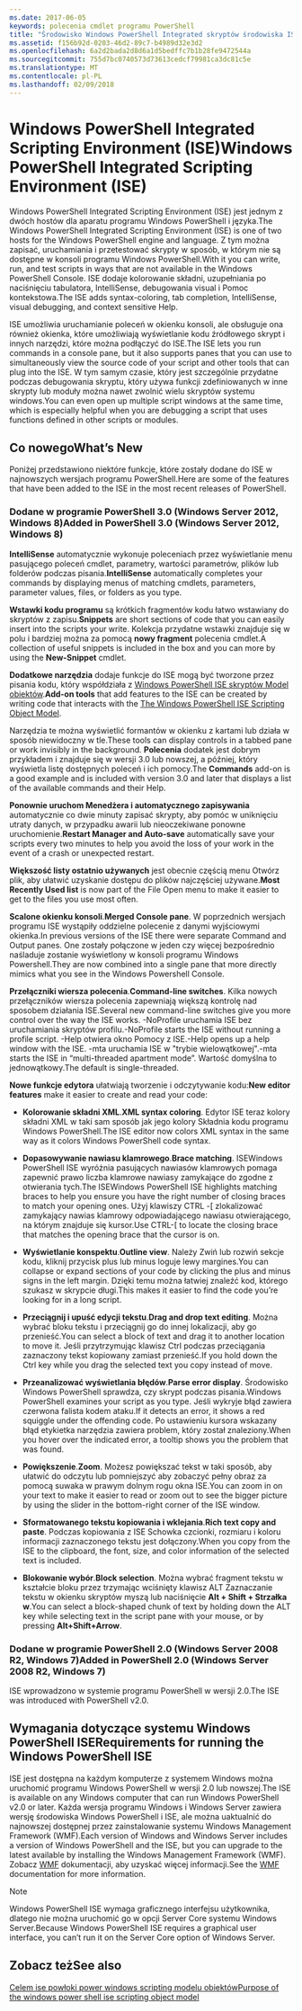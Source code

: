 ```yaml
---
ms.date: 2017-06-05
keywords: polecenia cmdlet programu PowerShell
title: "Środowisko Windows PowerShell Integrated skryptów środowiska ISE"
ms.assetid: f156b92d-0203-46d2-89c7-b4989d32e3d2
ms.openlocfilehash: 6a2d2bada2d8d6a1d5bedffc7b1b28fe9472544a
ms.sourcegitcommit: 755d7bc0740573d73613cedcf79981ca3dc81c5e
ms.translationtype: MT
ms.contentlocale: pl-PL
ms.lasthandoff: 02/09/2018
---
```

# <a name="windows-powershell-integrated-scripting-environment-ise"></a><span data-ttu-id="6d4ba-103">Windows PowerShell Integrated Scripting Environment (ISE)</span><span class="sxs-lookup"><span data-stu-id="6d4ba-103">Windows PowerShell Integrated Scripting Environment (ISE)</span></span>

<span data-ttu-id="6d4ba-104">Windows PowerShell Integrated Scripting Environment (ISE) jest jednym z dwóch hostów dla aparatu programu Windows PowerShell i języka.</span><span class="sxs-lookup"><span data-stu-id="6d4ba-104">The Windows PowerShell Integrated Scripting Environment (ISE) is one of two hosts for the Windows PowerShell engine and language.</span></span> <span data-ttu-id="6d4ba-105">Z tym można zapisać, uruchamiania i przetestować skrypty w sposób, w którym nie są dostępne w konsoli programu Windows PowerShell.</span><span class="sxs-lookup"><span data-stu-id="6d4ba-105">With it you can write, run, and test scripts in ways that are not available in the Windows PowerShell Console.</span></span> <span data-ttu-id="6d4ba-106">ISE dodaje kolorowanie składni, uzupełniania po naciśnięciu tabulatora, IntelliSense, debugowania visual i Pomoc kontekstowa.</span><span class="sxs-lookup"><span data-stu-id="6d4ba-106">The ISE adds syntax-coloring, tab completion, IntelliSense, visual debugging, and context sensitive Help.</span></span>

<span data-ttu-id="6d4ba-107">ISE umożliwia uruchamianie poleceń w okienku konsoli, ale obsługuje ona również okienka, które umożliwiają wyświetlanie kodu źródłowego skrypt i innych narzędzi, które można podłączyć do ISE.</span><span class="sxs-lookup"><span data-stu-id="6d4ba-107">The ISE lets you run commands in a console pane, but it also supports panes that you can use to simultaneously view the source code of your script and other tools that can plug into the ISE.</span></span> <span data-ttu-id="6d4ba-108">W tym samym czasie, który jest szczególnie przydatne podczas debugowania skryptu, który używa funkcji zdefiniowanych w inne skrypty lub moduły można nawet zwolnić wielu skryptów systemu windows.</span><span class="sxs-lookup"><span data-stu-id="6d4ba-108">You can even open up multiple script windows at the same time, which is especially helpful when you are debugging a script that uses functions defined in other scripts or modules.</span></span>

## <a name="whats-new"></a><span data-ttu-id="6d4ba-109">Co nowego</span><span class="sxs-lookup"><span data-stu-id="6d4ba-109">What’s New</span></span>

<span data-ttu-id="6d4ba-110">Poniżej przedstawiono niektóre funkcje, które zostały dodane do ISE w najnowszych wersjach programu PowerShell.</span><span class="sxs-lookup"><span data-stu-id="6d4ba-110">Here are some of the features that have been added to the ISE in the most recent releases of PowerShell.</span></span>

### <a name="added-in-powershell-30-windows-server-2012-windows-8"></a><span data-ttu-id="6d4ba-111">Dodane w programie PowerShell 3.0 (Windows Server 2012, Windows 8)</span><span class="sxs-lookup"><span data-stu-id="6d4ba-111">Added in PowerShell 3.0 (Windows Server 2012, Windows 8)</span></span>

<span data-ttu-id="6d4ba-112">**IntelliSense** automatycznie wykonuje poleceniach przez wyświetlanie menu pasującego poleceń cmdlet, parametry, wartości parametrów, plików lub folderów podczas pisania.</span><span class="sxs-lookup"><span data-stu-id="6d4ba-112">**IntelliSense** automatically completes your commands by displaying menus of matching cmdlets, parameters, parameter values, files, or folders as you type.</span></span>

<span data-ttu-id="6d4ba-113">**Wstawki kodu programu** są krótkich fragmentów kodu łatwo wstawiany do skryptów z zapisu.</span><span class="sxs-lookup"><span data-stu-id="6d4ba-113">**Snippets** are short sections of code that you can easily insert into the scripts your write.</span></span> <span data-ttu-id="6d4ba-114">Kolekcja przydatne wstawki znajduje się w polu i bardziej można za pomocą **nowy fragment** polecenia cmdlet.</span><span class="sxs-lookup"><span data-stu-id="6d4ba-114">A collection of useful snippets is included in the box and you can more by using the **New-Snippet** cmdlet.</span></span>

<span data-ttu-id="6d4ba-115">**Dodatkowe narzędzia** dodaje funkcje do ISE mogą być tworzone przez pisania kodu, który współdziała z [Windows PowerShell ISE skryptów Model obiektów](../../core-powershell/ise/The-ISE-Object-Model-Hierarchy.md).</span><span class="sxs-lookup"><span data-stu-id="6d4ba-115">**Add-on tools** that add features to the ISE can be created by writing code that interacts with the [The Windows PowerShell ISE Scripting Object Model](../../core-powershell/ise/The-ISE-Object-Model-Hierarchy.md).</span></span>

<span data-ttu-id="6d4ba-116">Narzędzia te można wyświetlić formantów w okienku z kartami lub działa w sposób niewidoczny w tle.</span><span class="sxs-lookup"><span data-stu-id="6d4ba-116">These tools can display controls in a tabbed pane or work invisibly in the background.</span></span> <span data-ttu-id="6d4ba-117">**Polecenia** dodatek jest dobrym przykładem i znajduje się w wersji 3.0 lub nowszej, a później, który wyświetla listę dostępnych poleceń i ich pomocy.</span><span class="sxs-lookup"><span data-stu-id="6d4ba-117">The **Commands** add-on is a good example and is included with version 3.0 and later that displays a list of the available commands and their Help.</span></span>

<span data-ttu-id="6d4ba-118">**Ponownie uruchom Menedżera i automatycznego zapisywania** automatycznie co dwie minuty zapisać skrypty, aby pomóc w uniknięciu utraty danych, w przypadku awarii lub nieoczekiwane ponowne uruchomienie.</span><span class="sxs-lookup"><span data-stu-id="6d4ba-118">**Restart Manager and Auto-save** automatically save your scripts every two minutes to help you avoid the loss of your work in the event of a crash or unexpected restart.</span></span>

<span data-ttu-id="6d4ba-119">**Większość listy ostatnio używanych** jest obecnie częścią menu Otwórz plik, aby ułatwić uzyskanie dostępu do plików najczęściej używane.</span><span class="sxs-lookup"><span data-stu-id="6d4ba-119">**Most Recently Used list** is now part of the File Open menu to make it easier to get to the files you use most often.</span></span>

<span data-ttu-id="6d4ba-120">**Scalone okienku konsoli**.</span><span class="sxs-lookup"><span data-stu-id="6d4ba-120">**Merged Console pane**.</span></span> <span data-ttu-id="6d4ba-121">W poprzednich wersjach programu ISE wystąpiły oddzielne polecenie z danymi wyjściowymi okienka.</span><span class="sxs-lookup"><span data-stu-id="6d4ba-121">In previous versions of the ISE there were separate Command and Output panes.</span></span> <span data-ttu-id="6d4ba-122">One zostały połączone w jeden czy więcej bezpośrednio naśladuje zostanie wyświetlony w konsoli programu Windows Powershell.</span><span class="sxs-lookup"><span data-stu-id="6d4ba-122">They are now combined into a single pane that more directly mimics what you see in the Windows Powershell Console.</span></span>

<span data-ttu-id="6d4ba-123">**Przełączniki wiersza polecenia**.</span><span class="sxs-lookup"><span data-stu-id="6d4ba-123">**Command-line switches**.</span></span> <span data-ttu-id="6d4ba-124">Kilka nowych przełączników wiersza polecenia zapewniają większą kontrolę nad sposobem działania ISE.</span><span class="sxs-lookup"><span data-stu-id="6d4ba-124">Several new command-line switches give you more control over the way the ISE works.</span></span> <span data-ttu-id="6d4ba-125">-NoProfile uruchamia ISE bez uruchamiania skryptów profilu.</span><span class="sxs-lookup"><span data-stu-id="6d4ba-125">-NoProfile starts the ISE without running a profile script.</span></span> <span data-ttu-id="6d4ba-126">-Help otwiera okno Pomocy z ISE.</span><span class="sxs-lookup"><span data-stu-id="6d4ba-126">-Help opens up a help window with the ISE.</span></span> <span data-ttu-id="6d4ba-127">-mta uruchamia ISE w "trybie wielowątkowej".</span><span class="sxs-lookup"><span data-stu-id="6d4ba-127">-mta starts the ISE in “multi-threaded apartment mode”.</span></span> <span data-ttu-id="6d4ba-128">Wartość domyślna to jednowątkowy.</span><span class="sxs-lookup"><span data-stu-id="6d4ba-128">The default is single-threaded.</span></span>

<span data-ttu-id="6d4ba-129">**Nowe funkcje edytora** ułatwiają tworzenie i odczytywanie kodu:</span><span class="sxs-lookup"><span data-stu-id="6d4ba-129">**New editor features** make it easier to create and read your code:</span></span>

- <span data-ttu-id="6d4ba-130">**Kolorowanie składni XML**.</span><span class="sxs-lookup"><span data-stu-id="6d4ba-130">**XML syntax coloring**.</span></span> <span data-ttu-id="6d4ba-131">Edytor ISE teraz kolory składni XML w taki sam sposób jak jego kolory Składnia kodu programu Windows PowerShell.</span><span class="sxs-lookup"><span data-stu-id="6d4ba-131">The ISE editor now colors XML syntax in the same way as it colors Windows PowerShell code syntax.</span></span>

- <span data-ttu-id="6d4ba-132">**Dopasowywanie nawiasu klamrowego**.</span><span class="sxs-lookup"><span data-stu-id="6d4ba-132">**Brace matching**.</span></span> <span data-ttu-id="6d4ba-133">ISEWindows PowerShell ISE wyróżnia pasujących nawiasów klamrowych pomaga zapewnić prawo liczba klamrowe nawiasy zamykające do zgodne z otwierania tych.</span><span class="sxs-lookup"><span data-stu-id="6d4ba-133">The ISEWindows PowerShell ISE highlights matching braces to help you ensure you have the right number of closing braces to match your opening ones.</span></span> <span data-ttu-id="6d4ba-134">Użyj klawiszy CTRL -\[ zlokalizować zamykający nawias klamrowy odpowiadającego nawiasu otwierającego, na którym znajduje się kursor.</span><span class="sxs-lookup"><span data-stu-id="6d4ba-134">Use CTRL-\[ to locate the closing brace that matches the opening brace that the cursor is on.</span></span>

- <span data-ttu-id="6d4ba-135">**Wyświetlanie konspektu**.</span><span class="sxs-lookup"><span data-stu-id="6d4ba-135">**Outline view**.</span></span> <span data-ttu-id="6d4ba-136">Należy Zwiń lub rozwiń sekcje kodu, kliknij przycisk plus lub minus loguje lewy margines.</span><span class="sxs-lookup"><span data-stu-id="6d4ba-136">You can collapse or expand sections of your code by clicking the plus and minus signs in the left margin.</span></span> <span data-ttu-id="6d4ba-137">Dzięki temu można łatwiej znaleźć kod, którego szukasz w skrypcie długi.</span><span class="sxs-lookup"><span data-stu-id="6d4ba-137">This makes it easier to find the code you’re looking for in a long script.</span></span>

- <span data-ttu-id="6d4ba-138">**Przeciągnij i upuść edycji tekstu**.</span><span class="sxs-lookup"><span data-stu-id="6d4ba-138">**Drag and drop text editing**.</span></span> <span data-ttu-id="6d4ba-139">Można wybrać bloku tekstu i przeciągnij go do innej lokalizacji, aby go przenieść.</span><span class="sxs-lookup"><span data-stu-id="6d4ba-139">You can select a block of text and drag it to another location to move it.</span></span> <span data-ttu-id="6d4ba-140">Jeśli przytrzymując klawisz Ctrl podczas przeciągania zaznaczony tekst kopiowany zamiast przenieść.</span><span class="sxs-lookup"><span data-stu-id="6d4ba-140">If you hold down the Ctrl key while you drag the selected text you copy instead of move.</span></span>

- <span data-ttu-id="6d4ba-141">**Przeanalizować wyświetlania błędów**.</span><span class="sxs-lookup"><span data-stu-id="6d4ba-141">**Parse error display**.</span></span> <span data-ttu-id="6d4ba-142">Środowisko Windows PowerShell sprawdza, czy skrypt podczas pisania.</span><span class="sxs-lookup"><span data-stu-id="6d4ba-142">Windows PowerShell examines your script as you type.</span></span> <span data-ttu-id="6d4ba-143">Jeśli wykryje błąd zawiera czerwona falista kodem ataku.</span><span class="sxs-lookup"><span data-stu-id="6d4ba-143">If it detects an error, it shows a red squiggle under the offending code.</span></span> <span data-ttu-id="6d4ba-144">Po ustawieniu kursora wskazany błąd etykietka narzędzia zawiera problem, który został znaleziony.</span><span class="sxs-lookup"><span data-stu-id="6d4ba-144">When you hover over the indicated error, a tooltip shows you the problem that was found.</span></span>

- <span data-ttu-id="6d4ba-145">**Powiększenie**.</span><span class="sxs-lookup"><span data-stu-id="6d4ba-145">**Zoom**.</span></span> <span data-ttu-id="6d4ba-146">Możesz powiększać tekst w taki sposób, aby ułatwić do odczytu lub pomniejszyć aby zobaczyć pełny obraz za pomocą suwaka w prawym dolnym rogu okna ISE.</span><span class="sxs-lookup"><span data-stu-id="6d4ba-146">You can zoom in on your text to make it easier to read or zoom out to see the bigger picture by using the slider in the bottom-right corner of the ISE window.</span></span>

- <span data-ttu-id="6d4ba-147">**Sformatowanego tekstu kopiowania i wklejania**.</span><span class="sxs-lookup"><span data-stu-id="6d4ba-147">**Rich text copy and paste**.</span></span> <span data-ttu-id="6d4ba-148">Podczas kopiowania z ISE Schowka czcionki, rozmiaru i koloru informacji zaznaczonego tekstu jest dołączony.</span><span class="sxs-lookup"><span data-stu-id="6d4ba-148">When you copy from the ISE to the clipboard, the font, size, and color information of the selected text is included.</span></span>

- <span data-ttu-id="6d4ba-149">**Blokowanie wybór**.</span><span class="sxs-lookup"><span data-stu-id="6d4ba-149">**Block selection**.</span></span> <span data-ttu-id="6d4ba-150">Można wybrać fragment tekstu w kształcie bloku przez trzymając wciśnięty klawisz ALT Zaznaczanie tekstu w okienku skryptów myszą lub naciśnięcie **Alt + Shift + Strzałka w**.</span><span class="sxs-lookup"><span data-stu-id="6d4ba-150">You can select a block-shaped chunk of text by holding down the ALT key while selecting text in the script pane with your mouse, or by pressing **Alt+Shift+Arrow**.</span></span>

### <a name="added-in-powershell-20-windows-server-2008-r2-windows-7"></a><span data-ttu-id="6d4ba-151">Dodane w programie PowerShell 2.0 (Windows Server 2008 R2, Windows 7)</span><span class="sxs-lookup"><span data-stu-id="6d4ba-151">Added in PowerShell 2.0 (Windows Server 2008 R2, Windows 7)</span></span>

<span data-ttu-id="6d4ba-152">ISE wprowadzono w systemie programu PowerShell w wersji 2.0.</span><span class="sxs-lookup"><span data-stu-id="6d4ba-152">The ISE was introduced with PowerShell v2.0.</span></span>

## <a name="requirements-for-running-the-windows-powershell-ise"></a><span data-ttu-id="6d4ba-153">Wymagania dotyczące systemu Windows PowerShell ISE</span><span class="sxs-lookup"><span data-stu-id="6d4ba-153">Requirements for running the Windows PowerShell ISE</span></span>

<span data-ttu-id="6d4ba-154">ISE jest dostępna na każdym komputerze z systemem Windows można uruchomić programu Windows PowerShell w wersji 2.0 lub nowszej.</span><span class="sxs-lookup"><span data-stu-id="6d4ba-154">The ISE is available on any Windows computer that can run Windows PowerShell v2.0 or later.</span></span> <span data-ttu-id="6d4ba-155">Każda wersja programu Windows i Windows Server zawiera wersję środowiska Windows PowerShell i ISE, ale można uaktualnić do najnowszej dostępnej przez zainstalowanie systemu Windows Management Framework (WMF).</span><span class="sxs-lookup"><span data-stu-id="6d4ba-155">Each version of Windows and Windows Server includes a version of Windows PowerShell and the ISE, but you can upgrade to the latest available by installing the Windows Management Framework (WMF).</span></span> <span data-ttu-id="6d4ba-156">Zobacz [WMF](/powershell/wmf/readme) dokumentacji, aby uzyskać więcej informacji.</span><span class="sxs-lookup"><span data-stu-id="6d4ba-156">See the [WMF](/powershell/wmf/readme) documentation for more information.</span></span>

> [!NOTE]
> <span data-ttu-id="6d4ba-157">Windows PowerShell ISE wymaga graficznego interfejsu użytkownika, dlatego nie można uruchomić go w opcji Server Core systemu Windows Server.</span><span class="sxs-lookup"><span data-stu-id="6d4ba-157">Because Windows PowerShell ISE requires a graphical user interface, you can’t run it on the Server Core option of Windows Server.</span></span>

## <a name="see-also"></a><span data-ttu-id="6d4ba-158">Zobacz też</span><span class="sxs-lookup"><span data-stu-id="6d4ba-158">See also</span></span>

[<span data-ttu-id="6d4ba-159">Celem ise powłoki power windows scripting modelu obiektów</span><span class="sxs-lookup"><span data-stu-id="6d4ba-159">Purpose of the windows power shell ise scripting object model</span></span>](../../core-powershell/ise/Purpose-of-the-Windows-PowerShell-ISE-Scripting-Object-Model.md)
